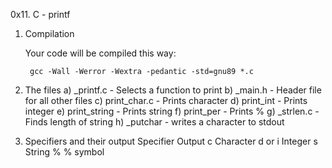 0x11. C - printf
1. Compilation

	Your code will be compiled this way:

		gcc -Wall -Werror -Wextra -pedantic -std=gnu89 *.c

2. The files
		a) _printf.c - Selects  a function to print
		b) _main.h - Header file for all other files
		c) print_char.c - Prints character
		d) print_int - Prints integer
		e) print_string - Prints string
		f) print_per - Prints %
		g) _strlen.c - Finds length of string
		h) _putchar - writes a character to stdout

3. Specifiers and their output
		Specifier	Output
		c		Character
		d or i		Integer
		s		String 
		%		% symbol
